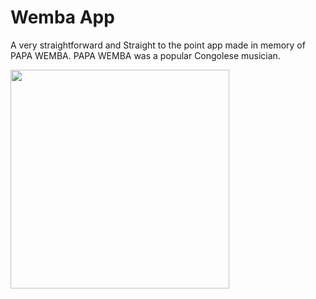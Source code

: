 # Wemba App

A very straightforward and Straight to the point app made in memory of PAPA WEMBA. PAPA WEMBA was a popular Congolese musician.

<img src="https://cloud.githubusercontent.com/assets/5162038/22037982/6668f7f2-dcc7-11e6-915c-06822967dea0.png" width="350">
